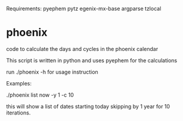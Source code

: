 Requirements:
pyephem
pytz
egenix-mx-base
argparse
tzlocal

# phoenix
code to calculate the days and cycles in the phoenix calendar

This script is written in python and uses pyephem for the calculations

run ./phoenix -h for usage instruction

Examples:

./phoenix list now -y 1 -c 10

this will show a list of dates starting today skipping by 1 year for 10 iterations.
